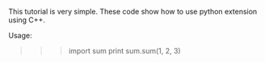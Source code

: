 This tutorial is very simple. These code show how to use python extension using C++.


Usage:
>>>import sum
>>>print sum.sum(1, 2, 3)